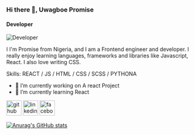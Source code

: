 ### Hi there 👋, Uwagboe Promise
#### Developer
![Developer](https://www.motocms.com/blog/wp-content/uploads/2019/11/how-to-become-a-web-developer.jpg)

I I'm Promise from Nigeria, and I am a Frontend engineer and developer. I really enjoy learning languages, frameworks and libraries like Javascript, React. I also love writing CSS.

Skills: REACT / JS / HTML / CSS / SCSS / PYTHONA

- 🔭 I’m currently working on A react Project 
- 🌱 I’m currently learning React 


[<img src='https://cdn.jsdelivr.net/npm/simple-icons@3.0.1/icons/github.svg' alt='github' height='40'>](https://github.com/https://github.com/Promtech1)  [<img src='https://cdn.jsdelivr.net/npm/simple-icons@3.0.1/icons/linkedin.svg' alt='linkedin' height='40'>](https://www.linkedin.com/in/linkedin.com/in/jonathan-uwagboe-promise-o-60b3a3205/)  [<img src='https://cdn.jsdelivr.net/npm/simple-icons@3.0.1/icons/facebook.svg' alt='facebook' height='40'>](https://www.facebook.com/https://web.facebook.com/promise.uwagboe/)  

[![Anurag's GitHub stats](https://github-readme-stats.vercel.app/api?username=Promtech1)](https://github.com/anuraghazra/github-readme-stats)
